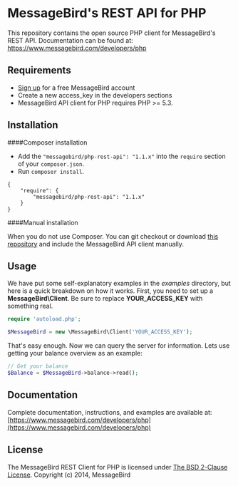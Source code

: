 MessageBird's REST API for PHP
===============================
This repository contains the open source PHP client for MessageBird's REST API. Documentation can be found at: https://www.messagebird.com/developers/php


Requirements
-----

- [Sign up](https://www.messagebird.com/en/signup) for a free MessageBird account
- Create a new access_key in the developers sections
- MessageBird API client for PHP requires PHP >= 5.3.

Installation
-----

####Composer installation

- Add the `"messagebird/php-rest-api": "1.1.x"` into the `require` section of your `composer.json`.
- Run `composer install`.

```
{
    "require": {
        "messagebird/php-rest-api": "1.1.x"
    }
}
```

####Manual installation

When you do not use Composer. You can git checkout or download [this repository](https://github.com/messagebird/php-rest-api/archive/master.zip) and include the MessageBird API client manually.


Usage
-----

We have put some self-explanatory examples in the *examples* directory, but here is a quick breakdown on how it works. First, you need to set up a **MessageBird\Client**. Be sure to replace **YOUR_ACCESS_KEY** with something real.

```php
require 'autoload.php';

$MessageBird = new \MessageBird\Client('YOUR_ACCESS_KEY');

```

That's easy enough. Now we can query the server for information. Lets use getting your balance overview as an example:

```php
// Get your balance
$Balance = $MessageBird->balance->read();
```


Documentation
----
Complete documentation, instructions, and examples are available at:
[https://www.messagebird.com/developers/php](https://www.messagebird.com/developers/php)


License
----
The MessageBird REST Client for PHP is licensed under [The BSD 2-Clause License](http://opensource.org/licenses/BSD-2-Clause). Copyright (c) 2014, MessageBird
